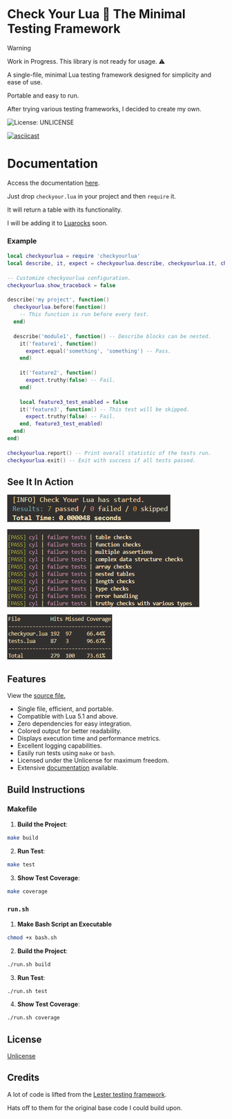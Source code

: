 # Check Your Lua 🔎 The Minimal Testing Framework

> [!WARNING]
> Work in Progress. This library is not ready for usage. ⚠️

A single-file, minimal Lua testing framework designed for simplicity and ease of use.

Portable and easy to run.

After trying various testing frameworks, I decided to create my own.

![License: UNLICENSE](https://img.shields.io/badge/License-UNLICENSE-blue.svg)

[![asciicast](https://asciinema.org/a/qz1efJAuVhYQTyzAC40kEQ6OB.svg)](https://asciinema.org/a/qz1efJAuVhYQTyzAC40kEQ6OB)

# Documentation

Access the documentation [here](https://sieep-coding.github.io/cyl-docs/).

Just drop `checkyour.lua` in your project and then `require` it. 

It will return a table with its functionality.

I will be adding it to [Luarocks](https://luarocks.org/) soon.

### Example

```lua
local checkyourlua = require 'checkyourlua'
local describe, it, expect = checkyourlua.describe, checkyourlua.it, checkyourlua.expect

-- Customize checkyourlua configuration.
checkyourlua.show_traceback = false

describe('my project', function()
  checkyourlua.before(function()
    -- This function is run before every test.
  end)

  describe('module1', function() -- Describe blocks can be nested.
    it('feature1', function()
      expect.equal('something', 'something') -- Pass.
    end)

    it('feature2', function()
      expect.truthy(false) -- Fail.
    end)

    local feature3_test_enabled = false
    it('feature3', function() -- This test will be skipped.
      expect.truthy(false) -- Fail.
    end, feature3_test_enabled)
  end)
end)

checkyourlua.report() -- Print overall statistic of the tests run.
checkyourlua.exit() -- Exit with success if all tests passed.
```

## See It In Action

![](https://github.com/Sieep-Coding/Check-Your-Lua/blob/main/assets/simple.png)

![](https://github.com/Sieep-Coding/Check-Your-Lua/blob/main/assets/passing.png)

![](https://github.com/Sieep-Coding/Check-Your-Lua/blob/main/assets/output.png)

## Features

View the [source file.](https://github.com/Sieep-Coding/Check-Your-Lua/blob/main/checkyour.lua)

- Single file, efficient, and portable.
- Compatible with Lua 5.1 and above.
- Zero dependencies for easy integration.
- Colored output for better readability.
- Displays execution time and performance metrics.
- Excellent logging capabilities.
- Easily run tests using `make` or `bash`.
- Licensed under the Unlicense for maximum freedom.
- Extensive [documentation](https://sieep-coding.github.io/cyl-docs/) available.

## Build Instructions

### Makefile

1. **Build the Project**:
```bash
make build
```

2. **Run Test**:
 ```bash
make test
```

3. **Show Test Coverage**:
 ```bash
make coverage
```

### `run.sh`
1. **Make Bash Script an Executable**
```bash   
chmod +x bash.sh
```
2. **Build the Project**:
```bash
./run.sh build
```

3. **Run Test**:
 ```bash
./run.sh test
```

4. **Show Test Coverage**:
 ```bash
./run.sh coverage
```

## License

[Unlicense](https://github.com/Sieep-Coding/Check-Your-Lua/blob/main/LICENSE)

## Credits

A lot of code is lifted from the [Lester testing framework](https://github.com/edubart/lester).

Hats off to them for the original base code I could build upon.

